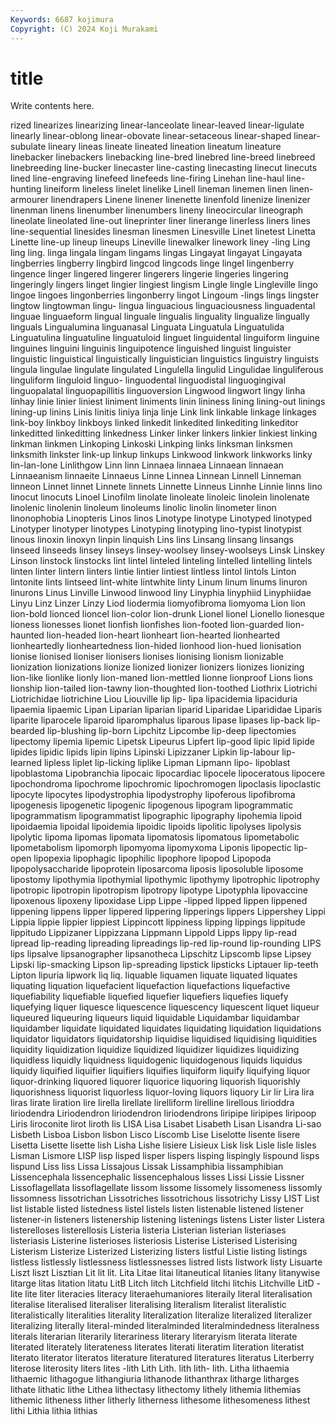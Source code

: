 ```yaml
---
Keywords: 6687 kojimura
Copyright: (C) 2024 Koji Murakami
---
```


# title

Write contents here.



rized linearizes linearizing linear-lanceolate linear-leaved linear-ligulate
linearly linear-oblong linear-obovate linear-setaceous linear-shaped linear-subulate lineary lineas lineate lineated
lineation lineatum lineature linebacker linebackers linebacking line-bred linebred line-breed linebreed
linebreeding line-bucker linecaster line-casting linecasting linecut linecuts lined line-engraving linefeed
linefeeds line-firing Linehan line-haul line-hunting lineiform lineless linelet linelike Linell
lineman linemen linen linen-armourer linendrapers Linene linener linenette linenfold linenize
linenizer linenman linens linenumber linenumbers lineny lineocircular lineograph lineolate lineolated
line-out lineprinter liner linerange linerless liners lines line-sequential linesides linesman
linesmen Linesville Linet linetest Linetta Linette line-up lineup lineups Lineville
linewalker linework liney -ling Ling ling ling. linga lingala lingam
lingams lingas Lingayat lingayat Lingayata lingberries lingberry lingbird lingcod lingcods
linge lingel lingenberry lingence linger lingered lingerer lingerers lingerie lingeries
lingering lingeringly lingers linget lingier lingiest lingism Lingle lingle Lingleville
lingo lingoe lingoes lingonberries lingonberry lingot Lingoum -lings lings lingster
lingtow lingtowman lingu- lingua linguacious linguaciousness linguadental linguae linguaeform lingual
linguale lingualis linguality lingualize lingually linguals Lingualumina linguanasal Linguata Linguatula
Linguatulida Linguatulina linguatuline linguatuloid linguet linguidental linguiform linguine linguines linguini
linguinis linguipotence linguished linguist linguister linguistic linguistical linguistically linguistician linguistics
linguistry linguists lingula lingulae lingulate lingulated Lingulella lingulid Lingulidae linguliferous
linguliform linguloid linguo- linguodental linguodistal linguogingival linguopalatal linguopapillitis linguoversion Lingwood
lingwort lingy linha linhay linie linier liniest liniment liniments linin
lininess lining lining-out linings lining-up linins Linis linitis liniya linja
linje Link link linkable linkage linkages link-boy linkboy linkboys linked
linkedit linkedited linkediting linkeditor linkeditted linkeditting linkedness Linker linker linkers
linkier linkiest linking linkman linkmen Linkoping Linkoski Linkping links linksman
linksmen linksmith linkster link-up linkup linkups Linkwood linkwork linkworks linky
lin-lan-lone Linlithgow Linn linn Linnaea linnaea Linnaean linnaean Linnaeanism linnaeite
Linnaeus Linne Linnea Linnean Linnell Linneman linneon Linnet linnet Linnete
linnets Linnette Linneus Linnhe Linnie linns lino linocut linocuts Linoel
Linofilm linolate linoleate linoleic linolein linolenate linolenic linolenin linoleum linoleums
linolic linolin linometer linon linonophobia Linopteris Linos linos Linotype linotype
Linotyped linotyped Linotyper linotyper linotypes Linotyping linotyping lino-typist linotypist linous
linoxin linoxyn linpin linquish Lins lins Linsang linsang linsangs linseed
linseeds linsey linseys linsey-woolsey linsey-woolseys Linsk Linskey Linson linstock linstocks
lint lintel linteled linteling lintelled lintelling lintels linten linter lintern
linters lintie lintier lintiest lintless lintol lintols Linton lintonite lints
lintseed lint-white lintwhite linty Linum linum linums linuron linurons Linus
Linville Linwood linwood liny Linyphia linyphiid Linyphiidae Linyu Linz Linzer
Linzy Liod liodermia liomyofibroma liomyoma Lion lion lion-bold lionced lioncel
lion-color lion-drunk Lionel lionel Lionello lionesque lioness lionesses lionet lionfish
lionfishes lion-footed lion-guarded lion-haunted lion-headed lion-heart lionheart lion-hearted lionhearted lionheartedly
lionheartedness lion-hided lionhood lion-hued lionisation lionise lionised lioniser lionisers lionises
lionising lionism lionizable lionization lionizations lionize lionized lionizer lionizers lionizes
lionizing lion-like lionlike lionly lion-maned lion-mettled lionne lionproof Lions lions
lionship lion-tailed lion-tawny lion-thoughted lion-toothed Liothrix Liotrichi Liotrichidae liotrichine Liou
Liouville lip lip- lipa lipacidemia lipaciduria lipaemia lipaemic Lipan Liparian
liparian liparid Liparidae Liparididae Liparis liparite liparocele liparoid liparomphalus liparous
lipase lipases lip-back lip-bearded lip-blushing lip-born Lipchitz Lipcombe lip-deep lipectomies
lipectomy lipemia lipemic Lipetsk Lipeurus Lipfert lip-good lipic lipid lipide
lipides lipidic lipids lipin lipins Lipinski Lipizzaner Lipkin lip-labour lip-learned
lipless liplet lip-licking liplike Lipman Lipmann lipo- lipoblast lipoblastoma Lipobranchia
lipocaic lipocardiac lipocele lipoceratous lipocere lipochondroma lipochrome lipochromic lipochromogen lipoclasis
lipoclastic lipocyte lipocytes lipodystrophia lipodystrophy lipoferous lipofibroma lipogenesis lipogenetic lipogenic
lipogenous lipogram lipogrammatic lipogrammatism lipogrammatist lipographic lipography lipohemia lipoid lipoidaemia
lipoidal lipoidemia lipoidic lipoids lipolitic lipolyses lipolysis lipolytic lipoma lipomas
lipomata lipomatosis lipomatous lipometabolic lipometabolism lipomorph lipomyoma lipomyxoma Liponis lipopectic
lip-open lipopexia lipophagic lipophilic lipophore lipopod Lipopoda lipopolysaccharide lipoprotein liposarcoma
liposis liposoluble liposome lipostomy lipothymia lipothymial lipothymic lipothymy lipotrophic lipotrophy
lipotropic lipotropin lipotropism lipotropy lipotype Lipotyphla lipovaccine lipoxenous lipoxeny lipoxidase
Lipp Lippe -lipped lipped lippen lippened lippening lippens lipper lippered
lippering lipperings lippers Lippershey Lippi Lippia lippie lippier lippiest Lippincott
lippiness lipping lippings lippitude lippitudo Lippizaner Lippizzana Lippmann Lippold Lipps
lippy lip-read lipread lip-reading lipreading lipreadings lip-red lip-round lip-rounding LIPS
lips lipsalve lipsanographer lipsanotheca Lipschitz Lipscomb lipse Lipsey Lipski lip-smacking
Lipson lip-spreading lipstick lipsticks Liptauer lip-teeth Lipton lipuria lipwork liq
liq. liquable liquamen liquate liquated liquates liquating liquation liquefacient liquefaction
liquefactions liquefactive liquefiability liquefiable liquefied liquefier liquefiers liquefies liquefy liquefying
liquer liquesce liquescence liquescency liquescent liquet liqueur liqueured liqueuring liqueurs
liquid liquidable Liquidambar liquidambar liquidamber liquidate liquidated liquidates liquidating liquidation
liquidations liquidator liquidators liquidatorship liquidise liquidised liquidising liquidities liquidity liquidization
liquidize liquidized liquidizer liquidizes liquidizing liquidless liquidly liquidness liquidogenic liquidogenous
liquids liquidus liquidy liquified liquifier liquifiers liquifies liquiform liquify liquifying
liquor liquor-drinking liquored liquorer liquorice liquoring liquorish liquorishly liquorishness liquorist
liquorless liquor-loving liquors liquory Lir lir Lira lira liras lirate
liration lire lirella lirellate lirelliform lirelline lirellous lirioddra liriodendra Liriodendron
liriodendron liriodendrons liripipe liripipes liripoop Liris liroconite lirot liroth lis
LISA Lisa Lisabet Lisabeth Lisan Lisandra Li-sao Lisbeth Lisboa Lisbon
lisbon Lisco Liscomb Lise Liselotte lisente lisere Lisetta Lisette lisette
lish Lisha Lishe lisiere Lisieux Lisk lisk Lisle lisle lisles
Lisman Lismore LISP lisp lisped lisper lispers lisping lispingly lispound
lisps lispund Liss liss Lissa Lissajous Lissak Lissamphibia lissamphibian Lissencephala
lissencephalic lissencephalous lisses Lissi Lissie Lissner Lissoflagellata lissoflagellate lissom lissome
lissomely lissomeness lissomly lissomness lissotrichan Lissotriches lissotrichous lissotrichy Lissy LIST
List list listable listed listedness listel listels listen listenable listened
listener listener-in listeners listenership listening listenings listens Lister lister Listera
listerelloses listerellosis Listeria listeria Listerian listerian listeriases listeriasis Listerine listerioses
listeriosis Listerise Listerised Listerising Listerism Listerize Listerized Listerizing listers listful
Listie listing listings listless listlessly listlessness listlessnesses listred lists listwork
listy Lisuarte Liszt liszt Lisztian Lit lit lit. Lita Litae
litai litaneutical litanies litany litanywise litarge litas litation litatu LitB
Litch litch Litchfield litchi litchis Litchville LitD -lite lite liter
literacies literacy literaehumaniores literaily literal literalisation literalise literalised literaliser literalising
literalism literalist literalistic literalistically literalities literality literalization literalize literalized literalizer
literalizing literally literal-minded literalminded literalmindedness literalness literals literarian literarily literariness
literary literaryism literata literate literated literately literateness literates literati literatim
literation literatist literato literator literatos literature literatured literatures literatus Literberry
literose literosity liters lites -lith Lith Lith. lith lith- lith.
Litha lithaemia lithaemic lithagogue lithangiuria lithanode lithanthrax litharge litharges lithate
lithatic lithe Lithea lithectasy lithectomy lithely lithemia lithemias lithemic litheness
lither litherly litherness lithesome lithesomeness lithest lithi Lithia lithia lithias
